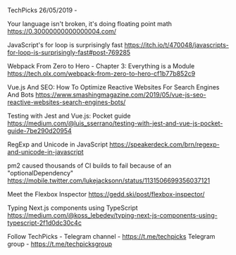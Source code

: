 TechPicks 26/05/2019 -

Your language isn't broken, it's doing floating point math
https://0.30000000000000004.com/

JavaScript's for loop is surprisingly fast
https://itch.io/t/470048/javascripts-for-loop-is-surprisingly-fast#post-769285

Webpack From Zero to Hero - Chapter 3: Everything is a Module
https://tech.olx.com/webpack-from-zero-to-hero-cf1b77b852c9

Vue.js And SEO: How To Optimize Reactive Websites For Search Engines And Bots
https://www.smashingmagazine.com/2019/05/vue-js-seo-reactive-websites-search-engines-bots/

Testing with Jest and Vue.js: Pocket guide
https://medium.com/@luis_sserrano/testing-with-jest-and-vue-js-pocket-guide-7be290d20954

RegExp and Unicode in JavaScript
https://speakerdeck.com/brn/regexp-and-unicode-in-javascript

pm2 caused thousands of CI builds to fail because of an "optionalDependency"
https://mobile.twitter.com/lukejacksonn/status/1131506699356037121

Meet the Flexbox Inspector
https://gedd.ski/post/flexbox-inspector/

Typing Next.js components using TypeScript
https://medium.com/@koss_lebedev/typing-next-js-components-using-typescript-2f1d0dc30c4c

Follow TechPicks -
Telegram channel - https://t.me/techpicks
Telegram group - https://t.me/techpicksgroup